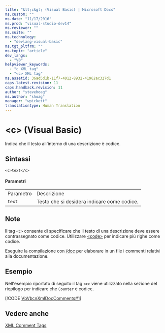 ```yaml
---
title: "&lt;c&gt; (Visual Basic) | Microsoft Docs"
ms.custom: ""
ms.date: "11/17/2016"
ms.prod: "visual-studio-dev14"
ms.reviewer: ""
ms.suite: ""
ms.technology: 
  - "devlang-visual-basic"
ms.tgt_pltfrm: ""
ms.topic: "article"
dev_langs: 
  - "VB"
helpviewer_keywords: 
  - "c XML tag"
  - "<c> XML tag"
ms.assetid: 36ad5d1b-11f7-4012-8932-41962ac327d1
caps.latest.revision: 11
caps.handback.revision: 11
author: "stevehoag"
ms.author: "shoag"
manager: "wpickett"
translationtype: Human Translation
---
```

# &lt;c&gt; (Visual Basic)
Indica che il testo all'interno di una descrizione è codice.  
  
## Sintassi  
  
```  
<c>text</c>  
```  
  
#### Parametri  
  
|||  
|-|-|  
|Parametro|Descrizione|  
|`text`|Testo che si desidera indicare come codice.|  
  
## Note  
 Il tag `<c>` consente di specificare che il testo di una descrizione deve essere contrassegnato come codice.  Utilizzare [\<code\>](../../../visual-basic/language-reference/xmldoc/code.md) per indicare più righe come codice.  
  
 Eseguire la compilazione con [\/doc](../../../visual-basic/reference/command-line-compiler/doc.md) per elaborare in un file i commenti relativi alla documentazione.  
  
## Esempio  
 Nell'esempio riportato di seguito il tag `<c>` viene utilizzato nella sezione del riepilogo per indicare che `Counter` è codice.  
  
 [!CODE [VbVbcnXmlDocComments#1](../CodeSnippet/VS_Snippets_VBCSharp/VbVbcnXmlDocComments#1)]  
  
## Vedere anche  
 [XML Comment Tags](../../../visual-basic/language-reference/xmldoc/recommended-xml-tags-for-documentation-comments.md)
